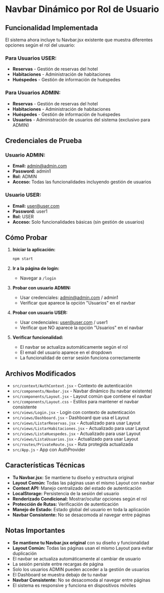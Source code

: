 # Navbar Dinámico por Rol de Usuario

## Funcionalidad Implementada

El sistema ahora incluye tu Navbar.jsx existente que muestra diferentes opciones según el rol del usuario:

### Para Usuarios USER:
- **Reservas** - Gestión de reservas del hotel
- **Habitaciones** - Administración de habitaciones
- **Huéspedes** - Gestión de información de huéspedes

### Para Usuarios ADMIN:
- **Reservas** - Gestión de reservas del hotel
- **Habitaciones** - Administración de habitaciones
- **Huéspedes** - Gestión de información de huéspedes
- **Usuarios** - Administración de usuarios del sistema (exclusivo para ADMIN)

## Credenciales de Prueba

### Usuario ADMIN:
- **Email:** admin@admin.com
- **Password:** admin1
- **Rol:** ADMIN
- **Acceso:** Todas las funcionalidades incluyendo gestión de usuarios

### Usuario USER:
- **Email:** user@user.com
- **Password:** user1
- **Rol:** USER
- **Acceso:** Solo funcionalidades básicas (sin gestión de usuarios)

## Cómo Probar

1. **Iniciar la aplicación:**
   ```bash
   npm start
   ```

2. **Ir a la página de login:**
   - Navegar a `/login`

3. **Probar con usuario ADMIN:**
   - Usar credenciales: admin@admin.com / admin1
   - Verificar que aparece la opción "Usuarios" en el navbar

4. **Probar con usuario USER:**
   - Usar credenciales: user@user.com / user1
   - Verificar que NO aparece la opción "Usuarios" en el navbar

5. **Verificar funcionalidad:**
   - El navbar se actualiza automáticamente según el rol
   - El email del usuario aparece en el dropdown
   - La funcionalidad de cerrar sesión funciona correctamente

## Archivos Modificados

- `src/context/AuthContext.jsx` - Contexto de autenticación
- `src/components/Navbar.jsx` - Navbar dinámico (tu navbar existente)
- `src/components/Layout.jsx` - Layout común que contiene el navbar
- `src/components/Layout.css` - Estilos para mantener el navbar consistente
- `src/views/Login.jsx` - Login con contexto de autenticación
- `src/views/Dashboard.jsx` - Dashboard que usa el Layout
- `src/views/ListarReservas.jsx` - Actualizado para usar Layout
- `src/views/ListarHabitaciones.jsx` - Actualizado para usar Layout
- `src/views/ListaHuespedes.jsx` - Actualizado para usar Layout
- `src/views/ListaUsuarios.jsx` - Actualizado para usar Layout
- `src/routes/PrivateRoute.jsx` - Ruta protegida actualizada
- `src/App.js` - App con AuthProvider

## Características Técnicas

- **Tu Navbar.jsx:** Se mantiene tu diseño y estructura original
- **Layout Común:** Todas las páginas usan el mismo Layout con navbar
- **Context API:** Manejo centralizado del estado de autenticación
- **LocalStorage:** Persistencia de la sesión del usuario
- **Renderizado Condicional:** Mostrar/ocultar opciones según el rol
- **Protección de Rutas:** Verificación de autenticación
- **Manejo de Estado:** Estado global del usuario en toda la aplicación
- **Navbar Consistente:** No se desacomoda al navegar entre páginas

## Notas Importantes

- **Se mantiene tu Navbar.jsx original** con su diseño y funcionalidad
- **Layout Común:** Todas las páginas usan el mismo Layout para evitar duplicación
- El navbar se actualiza automáticamente al cambiar de usuario
- La sesión persiste entre recargas de página
- Solo los usuarios ADMIN pueden acceder a la gestión de usuarios
- El Dashboard se muestra debajo de tu navbar
- **Navbar Consistente:** No se desacomoda al navegar entre páginas
- El sistema es responsive y funciona en dispositivos móviles 